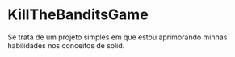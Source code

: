 # KillTheBanditsGame
Se trata de um projeto simples em que estou aprimorando minhas habilidades nos conceitos de solid.
